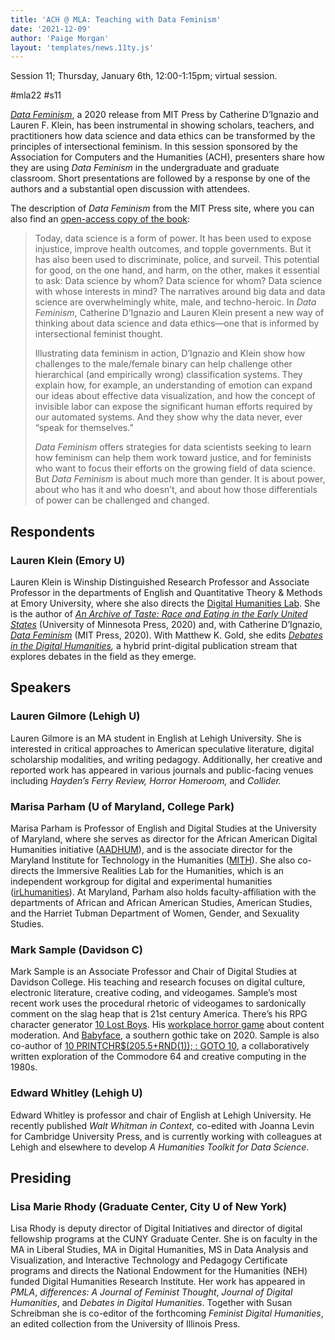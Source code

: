 ```yaml
---
title: 'ACH @ MLA: Teaching with Data Feminism'
date: '2021-12-09'
author: 'Paige Morgan'
layout: 'templates/news.11ty.js'
---
```

Session 11; Thursday, January 6th, 12:00-1:15pm; virtual session.

\#mla22 #s11

[*Data Feminism*](https://mitpress.mit.edu/books/data-feminism), a 2020 release from MIT Press by Catherine D’Ignazio and Lauren F. Klein, has been instrumental in showing scholars, teachers, and practitioners how data science and data ethics can be transformed by the principles of intersectional feminism. In this session sponsored by the Association for Computers and the Humanities (ACH), presenters share how they are using *Data Feminism* in the undergraduate and graduate classroom. Short presentations are followed by a response by one of the authors and a substantial open discussion with attendees.

The description of *Data Feminism* from the MIT Press site, where you can also find an [open-access copy of the book](https://data-feminism.mitpress.mit.edu/):

> Today, data science is a form of power. It has been used to expose injustice, improve health outcomes, and topple governments. But it has also been used to discriminate, police, and surveil. This potential for good, on the one hand, and harm, on the other, makes it essential to ask: Data science by whom? Data science for whom? Data science with whose interests in mind? The narratives around big data and data science are overwhelmingly white, male, and techno-heroic. In *Data Feminism*, Catherine D’Ignazio and Lauren Klein present a new way of thinking about data science and data ethics—one that is informed by intersectional feminist thought.
>
> Illustrating data feminism in action, D’Ignazio and Klein show how challenges to the male/female binary can help challenge other hierarchical (and empirically wrong) classification systems. They explain how, for example, an understanding of emotion can expand our ideas about effective data visualization, and how the concept of invisible labor can expose the significant human efforts required by our automated systems. And they show why the data never, ever “speak for themselves.”
>
> *Data Feminism* offers strategies for data scientists seeking to learn how feminism can help them work toward justice, and for feminists who want to focus their efforts on the growing field of data science. But *Data Feminism* is about much more than gender. It is about power, about who has it and who doesn’t, and about how those differentials of power can be challenged and changed.

## Respondents

### Lauren Klein (Emory U)

Lauren Klein is Winship Distinguished Research Professor and Associate Professor in the departments of English and Quantitative Theory &amp; Methods at Emory University, where she also directs the [Digital Humanities Lab](http://dhlab.lmc.gatech.edu/). She is the author of [*An Archive of Taste: Race and Eating in the Early United States*](https://www.upress.umn.edu/book-division/books/an-archive-of-taste) (University of Minnesota Press, 2020) and, with Catherine D’Ignazio, [*Data Feminism*](http://datafeminism.io/) (MIT Press, 2020). With Matthew K. Gold, she edits [*Debates in the Digital Humanities*](https://dhdebates.gc.cuny.edu/)*,* a hybrid print-digital publication stream that explores debates in the field as they emerge.

## Speakers

### Lauren Gilmore (Lehigh U)

Lauren Gilmore is an MA student in English at Lehigh University. She is interested in critical approaches to American speculative literature, digital scholarship modalities, and writing pedagogy. Additionally, her creative and reported work has appeared in various journals and public-facing venues including *Hayden’s Ferry Review, Horror Homeroom,* and *Collider.*

### Marisa Parham (U of Maryland, College Park)

Marisa Parham is Professor of English and Digital Studies at the University of Maryland, where she serves as director for the African American Digital Humanities initiative ([AADHUM](https://arhu.umd.edu/news/marisa-parham-named-director-umds-african-american-history-culture-and-digital-humanities)), and is the associate director for the Maryland Institute for Technology in the Humanities ([MITH](https://mith.umd.edu/)). She also co-directs the Immersive Realities Lab for the Humanities, which is an independent workgroup for digital and experimental humanities ([irLhumanities](https://irlhumanities.org/)). At Maryland, Parham also holds faculty-affiliation with the departments of African and African American Studies, American Studies, and the Harriet Tubman Department of Women, Gender, and Sexuality Studies.

### Mark Sample (Davidson C)

Mark Sample is an Associate Professor and Chair of Digital Studies at Davidson College. His teaching and research focuses on digital culture, electronic literature, creative coding, and videogames. Sample’s most recent work uses the procedural rhetoric of videogames to sardonically comment on the slag heap that is 21st century America. There’s his RPG character generator [10 Lost Boys](https://samplereality.itch.io/10-lost-boys). His [workplace horror game](https://samplereality.itch.io/content-moderator-sim) about content moderation. And [Babyface](https://samplereality.itch.io/babyface), a southern gothic take on 2020. Sample is also co-author of [10 PRINTCHR$(205.5+RND(1)); : GOTO 10](http://10print.org/), a collaboratively written exploration of the Commodore 64 and creative computing in the 1980s.

### Edward Whitley (Lehigh U)

Edward Whitley is professor and chair of English at Lehigh University. He recently published *Walt Whitman in Context,* co-edited with Joanna Levin for Cambridge University Press, and is currently working with colleagues at Lehigh and elsewhere to develop *A Humanities Toolkit for Data Science*.

## Presiding

### Lisa Marie Rhody (Graduate Center, City U of New York)

Lisa Rhody is deputy director of Digital Initiatives and director of digital fellowship programs at the CUNY Graduate Center. She is on faculty in the MA in Liberal Studies, MA in Digital Humanities, MS in Data Analysis and Visualization, and Interactive Technology and Pedagogy Certificate programs and directs the National Endowment for the Humanities (NEH) funded Digital Humanities Research Institute. Her work has appeared in *PMLA*, *differences: A Journal of Feminist Thought*, *Journal of Digital Humanities*, and *Debates in Digital Humanities*. Together with Susan Schreibman she is co-editor of the forthcoming *Feminist Digital Humanities*, an edited collection from the University of Illinois Press.
